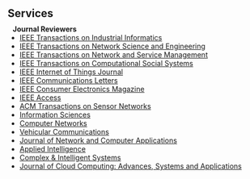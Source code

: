 <h1 id="services"></h1>

<h2 style="margin: 60px 0px 10px;">Services</h2>

<h4 style="margin:0 10px 0;">Journal Reviewers</h4>

<ul style="margin:0 0 20px;">
  <li><a href="https://www.ieee-ies.org/pubs/transactions-on-industrial-informatics"><autocolor>IEEE Transactions on Industrial Informatics</autocolor></a></li>
  <li><a href="https://www.comsoc.org/publications/journals/ieee-tnse"><autocolor>IEEE Transactions on Network Science and Engineering</autocolor></a></li>
  <li><a href="https://www.comsoc.org/publications/journals/ieee-tnsm"><autocolor>IEEE Transactions on Network and Service Management</autocolor></a></li>
    <li><a href="https://www.ieeesmc.org/publications/transactions-on-computational-social-systems/"><autocolor>IEEE Transactions on Computational Social Systems</autocolor></a></li>
  <li><a href="https://ieee-iotj.org"><autocolor>IEEE Internet of Things Journal</autocolor></a></li>
  <li><a href="https://www.comsoc.org/publications/journals/ieee-comml"><autocolor>IEEE Communications Letters</autocolor></a></li>
  <li><a href="https://ctsoc.ieee.org/publications/ieee-consumer-electronics-magazine.html"><autocolor>IEEE Consumer Electronics Magazine</autocolor></a></li>
  <li><a href="https://ieeeaccess.ieee.org/"><autocolor>IEEE Access</autocolor></a></li>
  <li><a href="https://dl.acm.org/journal/tosn"><autocolor>ACM Transactions on Sensor Networks</autocolor></a></li>
  <li><a href="https://www.sciencedirect.com/journal/information-sciences"><autocolor>Information Sciences</autocolor></a></li>
  <li><a href="https://www.sciencedirect.com/journal/computer-networks"><autocolor>Computer Networks</autocolor></a></li>
  <li><a href="https://www.sciencedirect.com/journal/vehicular-communications"><autocolor>Vehicular Communications</autocolor></a></li>
  <li><a href="https://www.sciencedirect.com/journal/journal-of-network-and-computer-applications"><autocolor>Journal of Network and Computer Applications</autocolor></a></li>
  <li><a href="https://link.springer.com/journal/10489"><autocolor>Applied Intelligence</autocolor></a></li>
  <li><a href="https://link.springer.com/journal/40747"><autocolor>Complex & Intelligent Systems</autocolor></a></li>
  <li><a href="https://journalofcloudcomputing.springeropen.com/"><autocolor>Journal of Cloud Computing: Advances, Systems and Applications</autocolor></a></li>
</ul>

